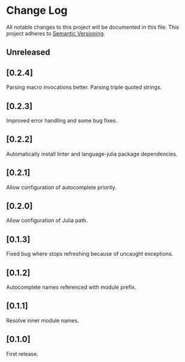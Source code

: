 # Change Log
All notable changes to this project will be documented in this file.
This project adheres to [Semantic Versioning](http://semver.org/).

## Unreleased

## [0.2.4]
Parsing macro invocations better. Parsing triple quoted strings.

## [0.2.3]
Improved error handling and some bug fixes.

## [0.2.2]
Automatically install linter and language-julia package dependencies.

## [0.2.1]
Allow configuration of autocomplete priority.

## [0.2.0]
Allow configuration of Julia path.

## [0.1.3]
Fixed bug where stops refreshing because of uncaught exceptions.

## [0.1.2]
Autocomplete names referenced with module prefix.

## [0.1.1]
Resolve inner module names.

## [0.1.0]
First release.